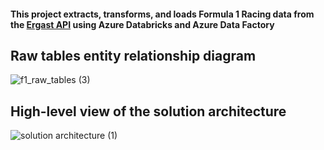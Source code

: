 #### This project extracts, transforms, and loads Formula 1 Racing data from the [Ergast API](http://ergast.com/mrd/) using Azure Databricks and Azure Data Factory

## Raw tables entity relationship diagram
![f1_raw_tables (3)](https://github.com/jonesjust/formula1-azure-databricks/assets/86092532/ed400169-8174-471d-a53b-234c78fc12f4)


## High-level view of the solution architecture
![solution architecture (1)](https://github.com/jonesjust/formula1-azure-databricks/assets/86092532/572cd35e-c79a-4f65-8ad8-a78c9bc389dc)

